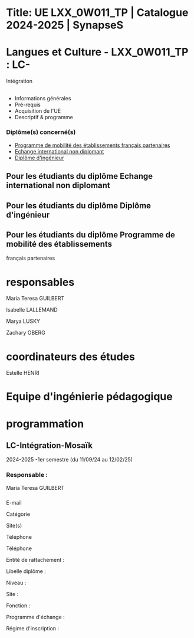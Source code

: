 # Title: UE LXX_0W011_TP | Catalogue 2024-2025 | SynapseS

#  [ ](/catalogue/2024-2025) Langues et Culture \- LXX_0W011_TP : LC-
Intégration

##

  * Informations générales
  * Pré-requis
  * Acquisition de l'UE
  * Descriptif & programme

### Diplôme(s) concerné(s)

  * [Programme de mobilité des établissements français partenaires](/catalogue/2024-2025/diplome/2063/PEF-programme-de-mobilite-des-etablissements-francais-partenaires)
  * [Echange international non diplomant](/catalogue/2024-2025/diplome/1/PEI-echange-international-non-diplomant)
  * [Diplôme d'ingénieur](/catalogue/2024-2025/diplome/4/ING-diplome-d-ingenieur)

## Pour les étudiants du diplôme Echange international non diplomant

## Pour les étudiants du diplôme Diplôme d'ingénieur

## Pour les étudiants du diplôme Programme de mobilité des établissements
français partenaires

# responsables

Maria Teresa GUILBERT

Isabelle LALLEMAND

Marya LUSKY

Zachary OBERG

# coordinateurs des études

Estelle HENRI

# Equipe d'ingénierie pédagogique

# programmation

## LC-Intégration-Mosaïk

2024-2025 -1er semestre (du 11/09/24 au 12/02/25)

### Responsable :

Maria Teresa GUILBERT

###

E-mail

Catégorie

Site(s)

Téléphone

Téléphone

Entité de rattachement :

Libelle diplôme :

Niveau :

Site :

Fonction :

Programme d'échange :

Régime d'inscription :

